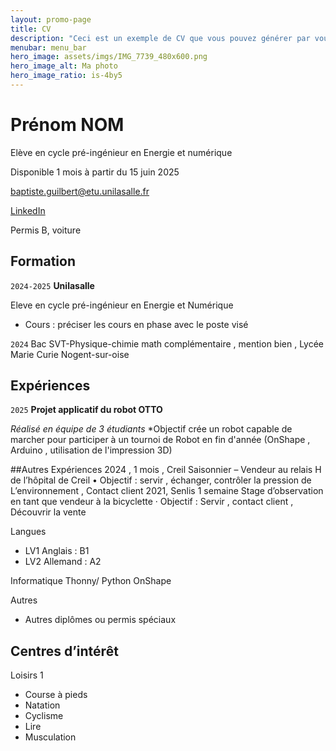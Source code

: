 ```yaml
---
layout: promo-page
title: CV
description: "Ceci est un exemple de CV que vous pouvez générer par vous-même"
menubar: menu_bar
hero_image: assets/imgs/IMG_7739_480x600.png
hero_image_alt: Ma photo
hero_image_ratio: is-4by5
---
```


# Prénom NOM
Elève en cycle pré-ingénieur en Energie et numérique 


Disponible 1 mois à partir du 15 juin 2025

[baptiste.guilbert@etu.unilasalle.fr](baptiste.guilbert@etu.unilasalle.fr)

[LinkedIn](https://www.linkedin.com/in/Prenom.Nom)

Permis B, voiture

## Formation 

`2024-2025`
**Unilasalle**

Eleve en cycle pré-ingénieur en Energie et Numérique 
* Cours : préciser les cours en phase avec le poste visé

`2024`
Bac SVT-Physique-chimie math complémentaire , mention bien , Lycée Marie Curie Nogent-sur-oise 

## Expériences

`2025` **Projet applicatif du robot OTTO**

_Réalisé en équipe de 3 étudiants_
*Objectif crée un robot capable de marcher pour participer à un tournoi de Robot en fin d'année (OnShape , Arduino , utilisation de l'impression 3D)

 
##Autres Expériences
2024   ,   1 mois , Creil
Saisonnier – Vendeur au relais H de l’hôpital de Creil
       • Objectif : servir , échanger, contrôler la pression de
        L’environnement , Contact client
2021, Senlis      1 semaine
Stage d’observation en tant que vendeur à la bicyclette
 · Objectif : Servir , contact client , Découvrir la vente


Langues
* LV1 Anglais  : B1 
* LV2 Allemand  : A2

Informatique
  Thonny/ Python
  OnShape 

Autres
* Autres diplômes ou permis spéciaux

## Centres d’intérêt

Loisirs 1
* Course à pieds 
* Natation 
* Cyclisme 
* Lire
* Musculation


